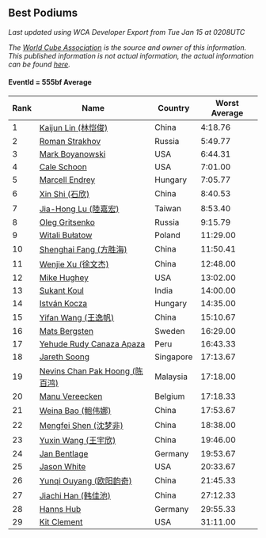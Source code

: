 ## Best Podiums

*Last updated using WCA Developer Export from Tue Jan 15 at 0208UTC*

*The [World Cube Association](https://www.worldcubeassociation.org) is the source and owner of this information. This published information is not actual information, the actual information can be found [here](https://www.worldcubeassociation.org/results).*

#### EventId = 555bf Average

|Rank|Name|Country|Worst Average|  
|--|--|--|--|  
|1|[Kaijun Lin (林恺俊)](https://www.worldcubeassociation.org/persons/2013LINK01)|China|4:18.76|  
|2|[Roman Strakhov](https://www.worldcubeassociation.org/persons/2012STRA02)|Russia|5:49.77|  
|3|[Mark Boyanowski](https://www.worldcubeassociation.org/persons/2014BOYA01)|USA|6:44.31|  
|4|[Cale Schoon](https://www.worldcubeassociation.org/persons/2014SCHO02)|USA|7:01.00|  
|5|[Marcell Endrey](https://www.worldcubeassociation.org/persons/2007ENDR01)|Hungary|7:05.77|  
|6|[Xin Shi (石欣)](https://www.worldcubeassociation.org/persons/2010SHIX01)|China|8:40.53|  
|7|[Jia-Hong Lu (陸嘉宏)](https://www.worldcubeassociation.org/persons/2007LUJI01)|Taiwan|8:53.40|  
|8|[Oleg Gritsenko](https://www.worldcubeassociation.org/persons/2011GRIT01)|Russia|9:15.79|  
|9|[Witali Bułatow](https://www.worldcubeassociation.org/persons/2015BUAT01)|Poland|11:29.00|  
|10|[Shenghai Fang (方胜海)](https://www.worldcubeassociation.org/persons/2016FANG01)|China|11:50.41|  
|11|[Wenjie Xu (徐文杰)](https://www.worldcubeassociation.org/persons/2016XUWE02)|China|12:48.00|  
|12|[Mike Hughey](https://www.worldcubeassociation.org/persons/2007HUGH01)|USA|13:02.00|  
|13|[Sukant Koul](https://www.worldcubeassociation.org/persons/2014KOUL01)|India|14:00.00|  
|14|[István Kocza](https://www.worldcubeassociation.org/persons/2005KOCZ01)|Hungary|14:35.00|  
|15|[Yifan Wang (王逸帆)](https://www.worldcubeassociation.org/persons/2017WANY29)|China|15:10.67|  
|16|[Mats Bergsten](https://www.worldcubeassociation.org/persons/2008BERG04)|Sweden|16:29.00|  
|17|[Yehude Rudy Canaza Apaza](https://www.worldcubeassociation.org/persons/2013APAZ01)|Peru|16:43.33|  
|18|[Jareth Soong](https://www.worldcubeassociation.org/persons/2016SOON01)|Singapore|17:13.67|  
|19|[Nevins Chan Pak Hoong (陈百鸿)](https://www.worldcubeassociation.org/persons/2010CHAN20)|Malaysia|17:18.00|  
|20|[Manu Vereecken](https://www.worldcubeassociation.org/persons/2010VERE01)|Belgium|17:18.33|  
|21|[Weina Bao (鲍伟娜)](https://www.worldcubeassociation.org/persons/2015BAOW01)|China|17:53.67|  
|22|[Mengfei Shen (沈梦非)](https://www.worldcubeassociation.org/persons/2018SHEN07)|China|18:38.00|  
|23|[Yuxin Wang (王宇欣)](https://www.worldcubeassociation.org/persons/2009WANG62)|China|19:46.00|  
|24|[Jan Bentlage](https://www.worldcubeassociation.org/persons/2010BENT01)|Germany|19:53.67|  
|25|[Jason White](https://www.worldcubeassociation.org/persons/2016WHIT16)|USA|20:33.67|  
|26|[Yunqi Ouyang (欧阳韵奇)](https://www.worldcubeassociation.org/persons/2007YUNQ01)|China|21:45.33|  
|27|[Jiachi Han (韩佳池)](https://www.worldcubeassociation.org/persons/2014HANJ02)|China|27:12.33|  
|28|[Hanns Hub](https://www.worldcubeassociation.org/persons/2013HUBH01)|Germany|29:55.33|  
|29|[Kit Clement](https://www.worldcubeassociation.org/persons/2008CLEM01)|USA|31:11.00|  
